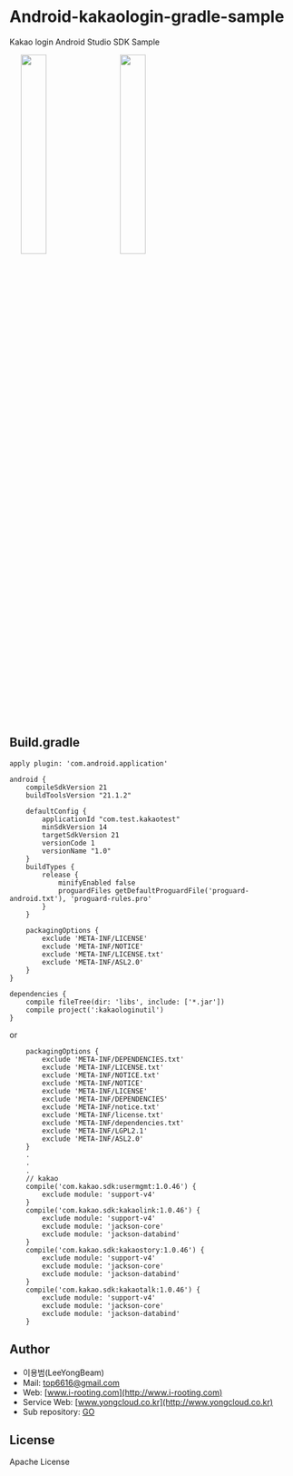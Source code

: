 # Android-kakaologin-gradle-sample
Kakao login Android Studio SDK Sample

<div style="width:100%;">
<img src="https://github.com/yongbeam/Android-kakaologin-gradle-sample/blob/master/kakao_login1.png?raw=true" align="center" height="30%" width="30%" style="margin-left:20px;">
<img src="https://github.com/yongbeam/Android-kakaologin-gradle-sample/blob/master/kakao_login2.png?raw=true" align="center" height="30%" width="30%" style="margin-left:20px;">
</div>

## Build.gradle
```
apply plugin: 'com.android.application'

android {
    compileSdkVersion 21
    buildToolsVersion "21.1.2"

    defaultConfig {
        applicationId "com.test.kakaotest"
        minSdkVersion 14
        targetSdkVersion 21
        versionCode 1
        versionName "1.0"
    }
    buildTypes {
        release {
            minifyEnabled false
            proguardFiles getDefaultProguardFile('proguard-android.txt'), 'proguard-rules.pro'
        }
    }

    packagingOptions {
        exclude 'META-INF/LICENSE'
        exclude 'META-INF/NOTICE'
        exclude 'META-INF/LICENSE.txt'
        exclude 'META-INF/ASL2.0'
    }
}

dependencies {
    compile fileTree(dir: 'libs', include: ['*.jar'])
    compile project(':kakaologinutil')
}
```

or
```
    packagingOptions {
        exclude 'META-INF/DEPENDENCIES.txt'
        exclude 'META-INF/LICENSE.txt'
        exclude 'META-INF/NOTICE.txt'
        exclude 'META-INF/NOTICE'
        exclude 'META-INF/LICENSE'
        exclude 'META-INF/DEPENDENCIES'
        exclude 'META-INF/notice.txt'
        exclude 'META-INF/license.txt'
        exclude 'META-INF/dependencies.txt'
        exclude 'META-INF/LGPL2.1'
        exclude 'META-INF/ASL2.0'
    }
    .
    .
    .
    // kakao
    compile('com.kakao.sdk:usermgmt:1.0.46') {
        exclude module: 'support-v4'
    }
    compile('com.kakao.sdk:kakaolink:1.0.46') {
        exclude module: 'support-v4'
        exclude module: 'jackson-core'
        exclude module: 'jackson-databind'
    }
    compile('com.kakao.sdk:kakaostory:1.0.46') {
        exclude module: 'support-v4'
        exclude module: 'jackson-core'
        exclude module: 'jackson-databind'
    }
    compile('com.kakao.sdk:kakaotalk:1.0.46') {
        exclude module: 'support-v4'
        exclude module: 'jackson-core'
        exclude module: 'jackson-databind'
    }
```
## Author

 * 이용범(LeeYongBeam)
 * Mail: [top6616@gmail.com](mailto://top6616@gmail.com)
 * Web: [www.i-rooting.com](http://www.i-rooting.com)
 * Service Web: [www.yongcloud.co.kr](http://www.yongcloud.co.kr)
 * Sub repository: [GO](http://d.yongcloud.co.kr:9000/LibrarySample/KakaoLoginSample)

## License
Apache License
